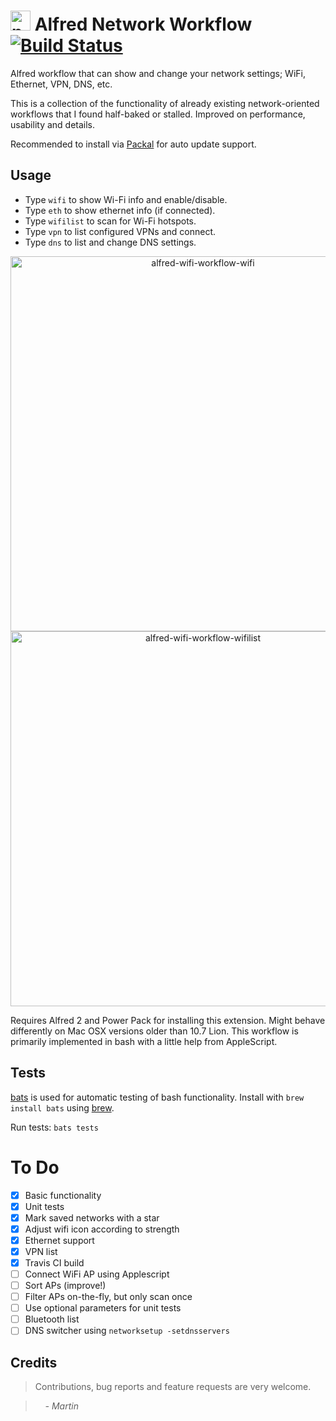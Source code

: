 # <img src="https://raw.githubusercontent.com/mrodalgaard/alfred-network-workflow/master/icon.png" alt="network" width="32"> Alfred Network Workflow [![Build Status](https://travis-ci.org/mrodalgaard/alfred-network-workflow.svg?branch=master)](https://travis-ci.org/mrodalgaard/alfred-network-workflow)

Alfred workflow that can show and change your network settings; WiFi, Ethernet, VPN, DNS, etc.

This is a collection of the functionality of already existing network-oriented workflows that I found half-baked or stalled. Improved on performance, usability and details.

Recommended to install via [Packal](http://www.packal.org/workflow/network) for auto update support.

## Usage

* Type `wifi` to show Wi-Fi info and enable/disable.
* Type `eth` to show ethernet info (if connected).
* Type `wifilist` to scan for Wi-Fi hotspots.
* Type `vpn` to list configured VPNs and connect.
* Type `dns` to list and change DNS settings.

<p align="center">
<img src="https://raw.githubusercontent.com/mrodalgaard/alfred-network-workflow/master/screenshots/wifi-preview.png" alt="alfred-wifi-workflow-wifi" width="600">
<img src="https://raw.githubusercontent.com/mrodalgaard/alfred-network-workflow/master/screenshots/wifilist-preview.png" alt="alfred-wifi-workflow-wifilist" width="600">
</p>

Requires Alfred 2 and Power Pack for installing this extension. Might behave differently on Mac OSX versions older than 10.7 Lion. This workflow is primarily implemented in bash with a little help from AppleScript.

## Tests

[bats](https://github.com/sstephenson/bats) is used for automatic testing of bash functionality. Install with `brew install bats` using [brew](http://brew.sh/).

Run tests: `bats tests`

# To Do

- [x] Basic functionality
- [x] Unit tests
- [x] Mark saved networks with a star
- [x] Adjust wifi icon according to strength
- [x] Ethernet support
- [x] VPN list
- [x] Travis CI build
- [ ] Connect WiFi AP using Applescript
- [ ] Sort APs (improve!)
- [ ] Filter APs on-the-fly, but only scan once
- [ ] Use optional parameters for unit tests
- [ ] Bluetooth list
- [ ] DNS switcher using `networksetup -setdnsservers`

## Credits

> Contributions, bug reports and feature requests are very welcome.

> &nbsp; &nbsp; _- Martin_
